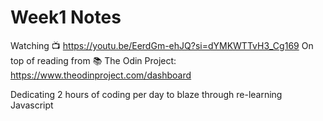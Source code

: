 # Week1 Notes
Watching 📺 https://youtu.be/EerdGm-ehJQ?si=dYMKWTTvH3_Cg169
On top of reading from 📚 The Odin Project: https://www.theodinproject.com/dashboard

Dedicating 2 hours of coding per day to blaze through re-learning Javascript
